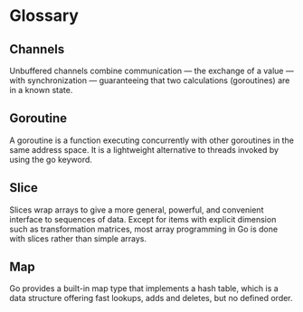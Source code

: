 # Glossary 

## Channels
Unbuffered channels combine communication — the exchange of a value — with synchronization — guaranteeing that two calculations (goroutines) are in a known state.

## Goroutine
A goroutine is a function executing concurrently with other goroutines in the same address space. It is a lightweight alternative to threads invoked by using the go keyword.  

## Slice
Slices wrap arrays to give a more general, powerful, and convenient interface to sequences of data. Except for items with explicit dimension such as transformation matrices, most array programming in Go is done with slices rather than simple arrays.

## Map
Go provides a built-in map type that implements a hash table, which is a data structure offering fast lookups, adds and deletes, but no defined order.